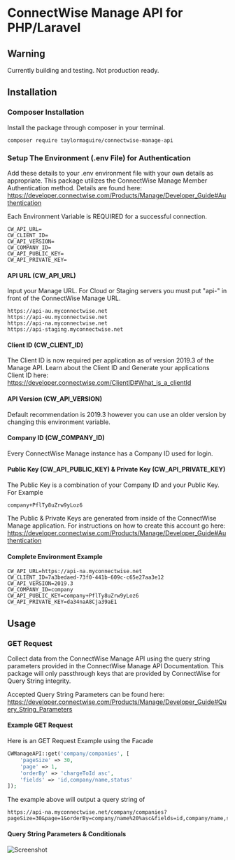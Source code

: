 # ConnectWise Manage API for PHP/Laravel

## Warning
Currently building and testing. Not production ready.

## Installation

### Composer Installation
Install the package through composer in your terminal.

```
composer require taylormaguire/connectwise-manage-api
```

### Setup The Environment (.env File) for Authentication
Add these details to your .env environment file with your own details as appropriate. This package utilizes the ConnectWise Manage Member Authentication method. Details are found here: https://developer.connectwise.com/Products/Manage/Developer_Guide#Authentication

Each Environment Variable is REQUIRED for a successful connection.

```
CW_API_URL=
CW_CLIENT_ID=
CW_API_VERSION=
CW_COMPANY_ID=
CW_API_PUBLIC_KEY=
CW_API_PRIVATE_KEY=
```

#### API URL (CW_API_URL)
Input your Manage URL. For Cloud or Staging servers you must put "api-" in front of the ConnectWise Manage URL.

```
https://api-au.myconnectwise.net
https://api-eu.myconnectwise.net
https://api-na.myconnectwise.net
https://api-staging.myconnectwise.net
```

#### Client ID (CW_CLIENT_ID)
The Client ID is now required per application as of version 2019.3 of the Manage API. Learn about the Client ID and Generate your applications Client ID here: https://developer.connectwise.com/ClientID#What_is_a_clientId

#### API Version (CW_API_VERSION)
Default recommendation is 2019.3 however you can use an older version by changing this environment variable.

#### Company ID (CW_COMPANY_ID)
Every ConnectWise Manage instance has a Company ID used for login.

#### Public Key (CW_API_PUBLIC_KEY) & Private Key (CW_API_PRIVATE_KEY)
The Public Key is a combination of your Company ID and your Public Key. For Example
```
company+PflTy8uZrw9yLoz6
```
The Public & Private Keys are generated from inside of the ConnectWise Manage application. For instructions on how to create this account go here: https://developer.connectwise.com/Products/Manage/Developer_Guide#Authentication

#### Complete Environment Example

```
CW_API_URL=https://api-na.myconnectwise.net
CW_CLIENT_ID=7a3bedaed-73f0-441b-609c-c65e27aa3e12
CW_API_VERSION=2019.3
CW_COMPANY_ID=company
CW_API_PUBLIC_KEY=company+PflTy8uZrw9yLoz6
CW_API_PRIVATE_KEY=da34naA8Cja39aE1
```
## Usage
### GET Request
Collect data from the ConnectWise Manage API using the query string parameters provided in the ConnectWise Manage API Documentation. This package will only passthrough keys that are provided by ConnectWise for Query String integrity.

Accepted Query String Parameters can be found here:
https://developer.connectwise.com/Products/Manage/Developer_Guide#Query_String_Parameters

#### Example GET Request
Here is an GET Request Example using the Facade

```php
CWManageAPI::get('company/companies', [
    'pageSize' => 30,
    'page' => 1,
    'orderBy' => 'chargeToId asc',
    'fields' => 'id,company/name,status'
]);
```

The example above will output a query string of

```
https://api-na.myconnectwise.net/company/companies?pageSize=30&page=1&orderBy=company/name%20%asc&fields=id,company/name,status
```

#### Query String Parameters & Conditionals
![Screenshot](https://github.com/taylormaguire/connectwise-manage-api/blob/master/connectwise_query_string_parameters.png)
